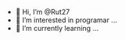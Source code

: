 - 👋 Hi, I’m @Rut27
- 👀 I’m interested in programar ...
- 🌱 I’m currently learning ...

<!---
Rut27/Rut27 is a ✨ special ✨ repository because its `README.md` (this file) appears on your GitHub profile.
You can click the Preview link to take a look at your changes.
--->
